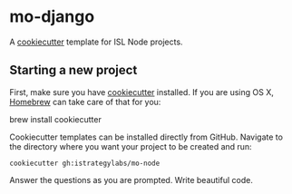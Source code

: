 # mo-django

A [cookiecutter](https://github.com/audreyr/cookiecutter) template for ISL Node projects.


## Starting a new project

First, make sure you have [cookiecutter](https://github.com/audreyr/cookiecutter) installed. If you are using OS X, [Homebrew](http://brew.sh) can take care of that for you:

  brew install cookiecutter

Cookiecutter templates can be installed directly from GitHub. Navigate to the directory where you want your project to be created and run:

    cookiecutter gh:istrategylabs/mo-node

Answer the questions as you are prompted. Write beautiful code.
